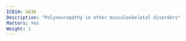 ```yaml
---
ICD10: G636
Description: "Polyneuropathy in other musculoskeletal disorders"
Matters: Yes
Weight: 1
---
```


